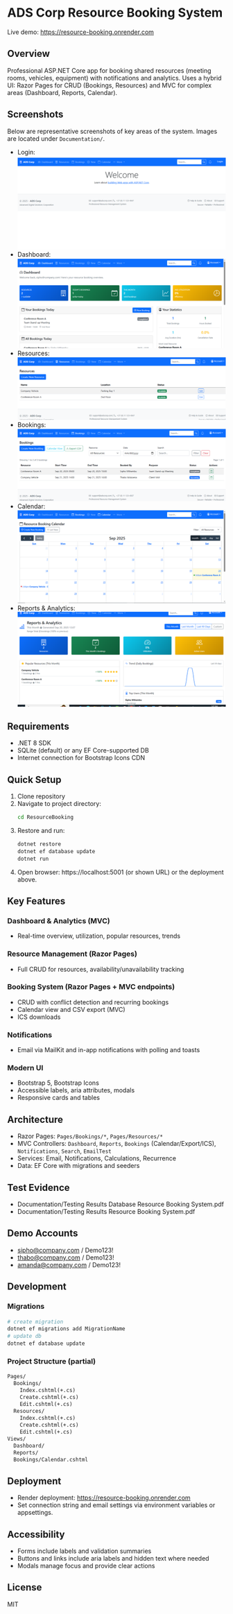 ﻿# ADS Corp Resource Booking System

Live demo: https://resource-booking.onrender.com

## Overview
Professional ASP.NET Core app for booking shared resources (meeting rooms, vehicles, equipment) with notifications and analytics. Uses a hybrid UI: Razor Pages for CRUD (Bookings, Resources) and MVC for complex areas (Dashboard, Reports, Calendar).

## Screenshots
Below are representative screenshots of key areas of the system. Images are located under `Documentation/`.

- Login: ![Login](Documentation/Home%20LoginScreen.PNG)
- Dashboard: ![Dashboard](Documentation/Dashboard.PNG)
- Resources: ![Resources](Documentation/Resources.PNG)
- Bookings: ![Bookings](Documentation/Bookings.PNG)
- Calendar: ![Calendar](Documentation/Calendar.PNG)
- Reports & Analytics: ![Reports & Analytics](Documentation/Reports%26Analytics.PNG)

## Requirements
- .NET 8 SDK
- SQLite (default) or any EF Core-supported DB
- Internet connection for Bootstrap Icons CDN

## Quick Setup
1. Clone repository
2. Navigate to project directory:
   ```sh
   cd ResourceBooking
   ```
3. Restore and run:
   ```sh
   dotnet restore
   dotnet ef database update
   dotnet run
   ```
4. Open browser: https://localhost:5001 (or shown URL) or the deployment above.

## Key Features

### Dashboard & Analytics (MVC)
- Real-time overview, utilization, popular resources, trends

### Resource Management (Razor Pages)
- Full CRUD for resources, availability/unavailability tracking

### Booking System (Razor Pages + MVC endpoints)
- CRUD with conflict detection and recurring bookings
- Calendar view and CSV export (MVC)
- ICS downloads

### Notifications
- Email via MailKit and in-app notifications with polling and toasts

### Modern UI
- Bootstrap 5, Bootstrap Icons
- Accessible labels, aria attributes, modals
- Responsive cards and tables

## Architecture
- Razor Pages: `Pages/Bookings/*`, `Pages/Resources/*`
- MVC Controllers: `Dashboard`, `Reports`, `Bookings` (Calendar/Export/ICS), `Notifications`, `Search`, `EmailTest`
- Services: Email, Notifications, Calculations, Recurrence
- Data: EF Core with migrations and seeders

## Test Evidence
- Documentation/Testing Results Database Resource Booking System.pdf
- Documentation/Testing Results Resource Booking System.pdf

## Demo Accounts
- sipho@company.com / Demo123!
- thabo@company.com / Demo123!
- amanda@company.com / Demo123!

## Development
### Migrations
```sh
# create migration
dotnet ef migrations add MigrationName
# update db
dotnet ef database update
```

### Project Structure (partial)
```
Pages/
  Bookings/
    Index.cshtml(+.cs)
    Create.cshtml(+.cs)
    Edit.cshtml(+.cs)
  Resources/
    Index.cshtml(+.cs)
    Create.cshtml(+.cs)
    Edit.cshtml(+.cs)
Views/
  Dashboard/
  Reports/
  Bookings/Calendar.cshtml
```

## Deployment
- Render deployment: https://resource-booking.onrender.com
- Set connection string and email settings via environment variables or appsettings.

## Accessibility
- Forms include labels and validation summaries
- Buttons and links include aria labels and hidden text where needed
- Modals manage focus and provide clear actions

## License
MIT

